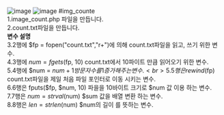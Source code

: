 # 
![image](https://user-images.githubusercontent.com/102715143/170224572-6e2d6d7a-4b21-4771-abbb-d6395b7db6fa.png)
![image](https://user-images.githubusercontent.com/102715143/170224090-fa8236df-1eda-4af5-877e-7dff29097b94.png)
#img_counte<br>
1.image_count.php 파일을 만듭니다.<br>
2.count.txt파일을 만듭니다.<br>
**변수 설명**<br>
3.2행에 $fp = fopen("count.txt","r+")에 의해 count.txt파일을 읽고, 쓰기 위한 변수.<br>
4.3행에  $num = fgets($fp, 10) count.txt에서 10파이트 만큼 읽어오기 위한 변수.<br>
5.4행에 $num = $num + 1 방문자 수를 1증가 해주는 변수.<br>
5.5행은 rewind($fp) count.txt파일을 제일 처음 파일 포인터로 이동 시키는 변수.<br>
6.6행은 fputs($fp, $num, 10) 파을을 10바이트 크기로 $num 값 이용 하는 변수.<br>
7.7행은 $num = strval($num) $sum 값을 배열 변환 하는 변수.<br>
8.8행은 $len = strlen($num) $num의 길이 를 뜻하는 변수.<br>

